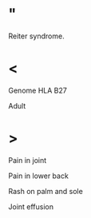 # "

Reiter syndrome.

# <

Genome HLA B27

Adult

# >

Pain in joint

Pain in lower back

Rash on palm and sole

Joint effusion
